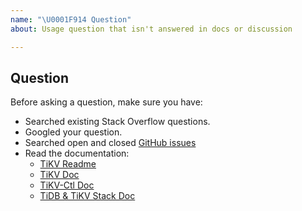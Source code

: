 ```yaml
---
name: "\U0001F914 Question"
about: Usage question that isn't answered in docs or discussion

---
```


## Question

Before asking a question, make sure you have:

- Searched existing Stack Overflow questions.
- Googled your question.
- Searched open and closed [GitHub issues](https://github.com/tikv/tikv/issues?utf8=%E2%9C%93&q=is%3Aissue)
- Read the documentation:
  - [TiKV Readme](https://github.com/tikv/tikv)
  - [TiKV Doc](https://github.com/tikv/tikv/wiki/TiKV-Documentation)
  - [TiKV-Ctl Doc](https://pingcap.github.io/docs/tools/tikv-control/)
  - [TiDB & TiKV Stack Doc](https://pingcap.github.io/docs/)
